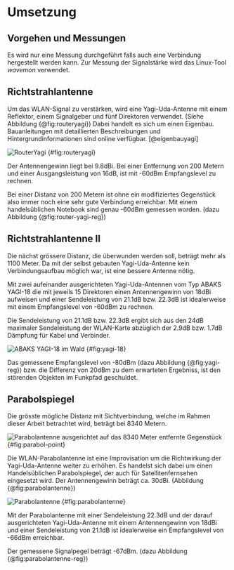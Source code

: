 

# Umsetzung

## Vorgehen und Messungen
Es wird nur eine Messung durchgeführt falls auch eine Verbindung hergestellt werden kann. Zur Messung der Signalstärke wird das Linux-Tool $wavemon$ verwendet.

## Richtstrahlantenne
Um das WLAN-Signal zu verstärken, wird eine Yagi-Uda-Antenne mit einem Reflektor, einem Signalgeber und fünf Direktoren verwendet. (Siehe Abbildung {@fig:routeryagi}) Dabei handelt es sich um einen Eigenbau. Bauanleitungen mit detaillierten Beschreibungen und Hintergrundinformationen sind online verfügbar. [@eigenbauyagi]

![RouterYagi](img/router-yagi.jpg) {#fig:routeryagi}

Der Antennengewinn liegt bei 9.8dBi. Bei einer Entfernung von 200 Metern und einer Ausgangsleistung von 16dB, ist mit -60dBm Empfangslevel zu rechnen. 

Bei einer Distanz von 200 Metern ist ohne ein modifiziertes Gegenstück also immer noch eine sehr gute Verbindung erreichbar. Mit einem handelsüblichen Notebook sind genau -60dBm gemessen worden. (dazu Abbildung {@fig:router-yagi-reg})

<!-- additional text needed, description -->


## Richtstrahlantenne II
<!-- Setup + Messunge -->
Die nächst grössere Distanz, die überwunden werden soll, beträgt mehr als 1100 Meter. Da mit der selbst gebauten Yagi-Uda-Antenne kein Verbindungsaufbau möglich war, ist eine bessere Antenne nötig.

Mit zwei aufeinander ausgerichteten Yagi-Uda-Antennen vom Typ ABAKS YAGI-18 die mit jeweils 15 Direktoren einen Antennengewinn von 18dBi aufweisen und einer Sendeleistung von 21.1dB bzw. 22.3dB ist idealerweise mit einem Empfangslevel von -60dBm zu rechnen.

Die Sendeleistung von 21.1dB bzw. 22.3dB ergibt sich aus den 24dB maximaler Sendeleistung der WLAN-Karte abzüglich der 2.9dB bzw. 1.7dB Dämpfung für Kabel und Verbinder. 

![ABAKS YAGI-18 im Wald](img/yagi-wald.jpg) {#fig:yagi-18}

Das gemessene Empfangslevel von -80dBm (dazu Abbildung {@fig:yagi-reg}) bzw. die Differenz von 20dBm zu dem erwarteten Ergebniss, ist den störenden Objekten im Funkpfad geschuldet. 

## Parabolspiegel
<!-- Setup + Messunge -->
Die grösste mögliche Distanz mit Sichtverbindung, welche im Rahmen dieser Arbeit betrachtet wird, beträgt bei 8340 Metern.

![Parabolantenne ausgerichtet auf das 8340 Meter entfernte Gegenstück](img/parabol-point.jpg) {#fig:parabol-point}

Die WLAN-Parabolantenne ist eine Improvisation um die Richtwirkung der Yagi-Uda-Antenne weiter zu erhöhen. Es handelst sich dabei um einen Handelsüblichen Parabolspiegel, der auch für Satellitenfernsehen eingesetzt wird. Der Antennengewinn beträgt ca. 30dBi. (Abbildung {@fig:parabolantenne})

![Parabolantenne](img/parabol.png) {#fig:parabolantenne}

Mit der Parabolantenne mit einer Sendeleistung 22.3dB und der darauf ausgerichteten Yagi-Uda-Antenne mit einem Antennengewinn von 18dBi und einer Sendeleistung von 21.1dB ist idealerweise ein Empfangslevel von -66dBm erreichbar.

Der gemessene Signalpegel beträgt -67dBm. (dazu Abbildung {@fig:parabolantenne-reg})
